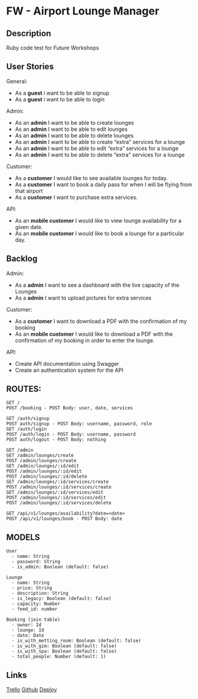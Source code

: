 # FW - Airport Lounge Manager

## Description

Ruby code test for Future Workshops
 
## User Stories
General:
- As a **guest** i want to be able to signup
- As a **guest** i want to be able to login

Admin:
- As an **admin** I want to be able to create lounges
- As an **admin** I want to be able to edit lounges
- As an **admin** I want to be able to delete lounges
- As an **admin** I want to be able to create “extra” services for a lounge
- As an **admin** I want to be able to edit “extra” services for a lounge
- As an **admin** I want to be able to delete “extra” services for a lounge

Customer:
- As a **customer** I would like to see available lounges for today.
- As a **customer** I want to book a daily pass for when I will be flying from that airport
- As a **customer** I want to purchase extra services.

API:
- As an **mobile customer** I would like to view lounge availability for a given date.
- As an **mobile customer** I would like to book a lounge for a particular day.

## Backlog
Admin: 
- As a **admin** I want to see a dashboard with the live capacity of the Lounges
- As a **admin** I want to upload pictures for extra services

Customer: 
- As a **customer** I want to download a PDF with the confirmation of my booking
- As an **mobile customer** I would like to download a PDF with the confirmation of my booking in order to enter the lounge.

API:
- Create API documentation using Swagger
- Create an authentication system for the API 


## ROUTES:
```
GET /
POST /booking - POST Body: user, date, services

GET /auth/signup
POST auth/signup - POST Body: username, password, role
GET /auth/login
POST /auth/login - POST Body: username, password
POST auth/logout - POST Body: nothing

GET /admin
GET /admin/lounges/create
POST /admin/lounges/create
GET /admin/lounges/:id/edit
POST /admin/lounges/:id/edit
POST /admin/lounges/:id/delete
GET /admin/lounges/:id/services/create
POST /admin/lounges/:id/services/create
GET /admin/lounges/:id/services/edit
POST /admin/lounges/:id/services/edit
POST /admin/lounges/:id/services/delete

GET /api/v1/lounges/availability?date=<date>
POST /api/v1/lounges/book - POST Body: date

```

## MODELS

```
User
  - name: String
  - password: String
  - is_admin: Boolean (default: false)
```    
 
```
Lounge
  - name: String
  - price: String
  - description: String
  - is_legacy: Boolean (default: false)
  - capacity: Number
  - feed_id: number
```

```
Booking (join table)
  - owner: Id
  - lounge: Id
  - date: Date
  - is_with_metting_room: Boolean (default: false)
  - is_with_gim: Boolean (default: false)
  - is_with_spa: Boolean (default: false)
  - total_people: Number (default: 1)
```

## Links
[Trello](https://trello.com)
[Github](http://github.com)
[Deploy](http://heroku.com)